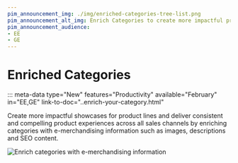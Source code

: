 ```yaml
---
pim_announcement_img: ./img/enriched-categories-tree-list.png
pim_announcement_alt_img: Enrich Categories to create more impactful product showcases
pim_announcement_audience:
- EE
- GE
---
```


# Enriched Categories
::: meta-data type="New" features="Productivity" available="February" in="EE,GE" link-to-doc="..enrich-your-category.html"

Create more impactful showcases for product lines and deliver consistent and compelling product experiences across all sales channels by enriching categories with e-merchandising information such as images, descriptions and SEO content.


![Enrich categories with e-merchandising information](../img/enriched-categories-tree-list.png.)